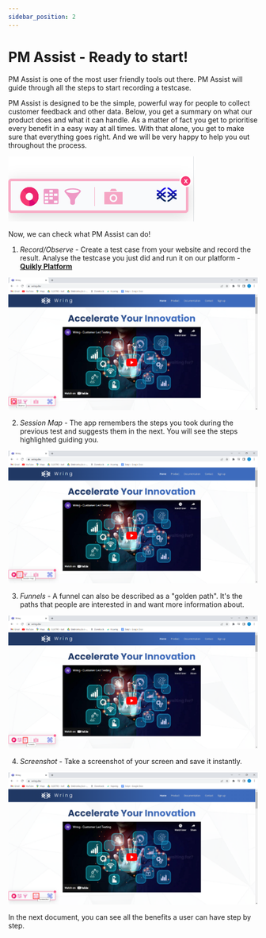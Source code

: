 ```yaml
---
sidebar_position: 2
---
```


# PM Assist - Ready to start!

PM Assist is one of the most user friendly tools out there. PM Assist will guide through all the steps to start recording a testcase.

PM Assist is designed to be the simple, powerful way for people to collect customer feedback and other data. Below, you get a summary on what our product does and what it can handle. As a matter of fact you get to prioritise every benefit in a easy way at all times. With that alone, you get to make sure that everything goes right. And we will be very happy to help you out throughout the process.

![Miniext](/img/minext4.png)

Now, we can check what PM Assist can do!

1. *Record/Observe* - Create a test case from your website and record the result. Analyse the testcase you just did and run it on our platform - **[Quikly Platform](https://app.Quikly.dev/)**

![Miniext](/img/miniext4.png)

2. *Session Map* - The app remembers the steps you took during the previous test and suggests them in the next. You will see the steps highlighted guiding you.

![Miniext](/img/miniext5.png)

3. *Funnels* - A funnel can also be described as a "golden path". It's the paths that people are interested in and want more information about.

![Miniext](/img/miniext6.png)

4. *Screenshot* - Take a screenshot of your screen and save it instantly.

![Miniext](/img/miniext7.png)

In the next document, you can see all the benefits a user can have step by step.


